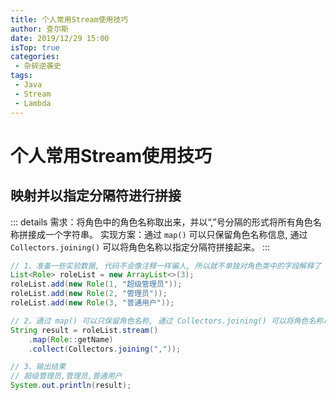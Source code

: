 ```yaml
---
title: 个人常用Stream使用技巧
author: 查尔斯
date: 2019/12/29 15:00
isTop: true
categories:
 - 杂碎逆袭史
tags:
 - Java
 - Stream
 - Lambda
---
```


# 个人常用Stream使用技巧 <Badge text="持续更新" type="warning" />

<!-- more -->

## 映射并以指定分隔符进行拼接

::: details 需求：将角色中的角色名称取出来，并以“,”号分隔的形式将所有角色名称拼接成一个字符串。
实现方案：通过 `map()` 可以只保留角色名称信息, 通过 `Collectors.joining()` 可以将角色名称以指定分隔符拼接起来。
:::

```java
// 1、准备一些实验数据, 代码不会像注释一样骗人, 所以就不单独对角色类中的字段解释了
List<Role> roleList = new ArrayList<>(3);
roleList.add(new Role(1, "超级管理员"));
roleList.add(new Role(2, "管理员"));
roleList.add(new Role(3, "普通用户"));

// 2、通过 map() 可以只保留角色名称, 通过 Collectors.joining() 可以将角色名称以指定分隔符拼接起来
String result = roleList.stream()
    .map(Role::getName)
    .collect(Collectors.joining(","));

// 3、输出结果
// 超级管理员,管理员,普通用户
System.out.println(result);
```



